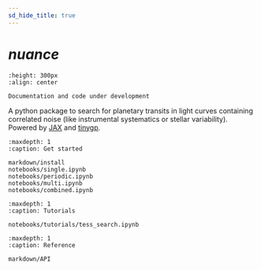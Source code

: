 ```yaml
---
sd_hide_title: true
---
```


# *nuance*

```{image} _static/nuance.svg
:height: 300px
:align: center
```

```{warning}
Documentation and code under development
```

A python package to search for planetary transits in light curves containing correlated noise (like instrumental systematics or stellar variability). Powered by [JAX](https://github.com/google/jax) and [tinygp](https://github.com/dfm/tinygp).

```{toctree}
:maxdepth: 1
:caption: Get started

markdown/install
notebooks/single.ipynb
notebooks/periodic.ipynb
notebooks/multi.ipynb
notebooks/combined.ipynb
```


```{toctree}
:maxdepth: 1
:caption: Tutorials

notebooks/tutorials/tess_search.ipynb
```

```{toctree}
:maxdepth: 1
:caption: Reference

markdown/API
```
